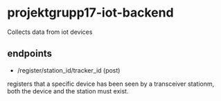 # projektgrupp17-iot-backend
Collects data from iot devices
## endpoints
* /register/station_id/tracker_id (post)

registers that a specific device has been seen by a transceiver stationm, both the device and the station must exist.
